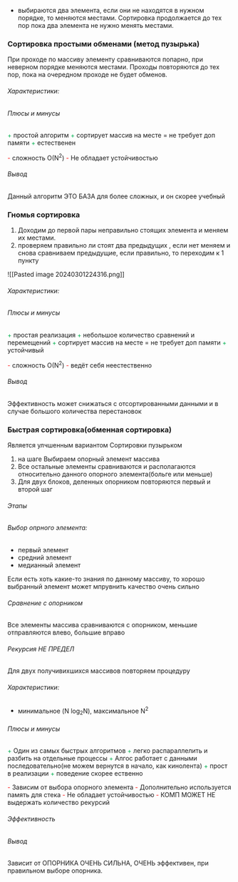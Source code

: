 - выбираются два элемента, если они не находятся в нужном порядке, то меняются местами. Сортировка продолжается до тех пор пока два элемента не нужно менять местами.

### Сортировка простыми обменами (метод пузырька)

При проходе по массиву элементу сравниваются попарно, при неверном порядке меняются местами. Проходы повторяются до тех пор, пока на очередном проходе не будет обменов.

###### Характеристики:

 
###### Плюсы и минусы

<font color="#00b050">+</font> простой алгоритм
<font color="#00b050">+ </font>сортирует массив на месте = не требует доп памяти
<font color="#00b050">+</font> естественен


<font color="#ff0000">-</font> сложность O(N<sup>2</sup>)
<font color="#ff0000">-</font> Не обладает устойчивостью

###### Вывод

Данный алгоритм ЭТО БАЗА для более сложных, и он скорее учебный


### Гномья сортировка

1. Доходим до первой пары неправильно стоящих элемента и меняем их местами.
2. проверяем правильно ли стоят два предыдущих , если нет меняем и снова сравниваем предыдущие, если правильно, то переходим к 1 пункту

![[Pasted image 20240301224316.png]]




###### Характеристики:

 
###### Плюсы и минусы

<font color="#00b050">+</font> простая реализация
<font color="#00b050">+</font> небольшое количество сравнений и перемещений
<font color="#00b050">+ </font>сортирует массив на месте = не требует доп памяти
<font color="#00b050">+</font> устойчивый 


<font color="#ff0000">-</font> сложность O(N<sup>2</sup>)
<font color="#ff0000">-</font> ведёт себя неестественно


###### Вывод

Эффективность может снижаться с отсортированными данными и в случае большого количества перестановок




### Быстрая сортировка(обменная сортировка)

Является улчшенным вариантом Сортировки пузырьком
1. на шаге Выбираем опорный элемент массива 
2. Все остальные элементы сравниваются и располагаются относительно данного опорного элемента(больге или меньше)
3. Для двух блоков, деленных опорником повторяются первый и второй шаг


###### Этапы
###### Выбор опрного элемента:
- первый элемент
- средний элемент
- медианный элемент

Если есть хоть какие-то знания по данному массиву, то хорошо выбранный элемент может мпрувнить качество очень сильно

###### Сравнение с опорником
Все элементы массива сравниваются с опорником, меньшие отправляются влево, большие вправо

###### Рекурсия НЕ ПРЕДЕЛ
Для двух получивихшихся массивов повторяем процедуру


###### Характеристики:

 - минимальное (N log<sub>2</sub>N), максимальное N<sup>2</sup> 
###### Плюсы и минусы

<font color="#00b050">+</font> Один из самых быстрых алгоритмов
<font color="#00b050">+ </font>легко распараллелить и разбить на отдельные процессы
<font color="#00b050">+ </font>Алгос работает с данными последовательно(не можем вернутся в начало, как кинолента)
<font color="#00b050">+</font> прост в реализации
<font color="#00b050">+</font> поведение скорее ественно 



<font color="#ff0000">-</font> Зависим от выбора опорного элемента 
<font color="#ff0000">-</font> Дополнительно используется память для стека
<font color="#ff0000">-</font> Не обладает устойчивостью
<font color="#ff0000">-</font> КОМП МОЖЕТ НЕ выдержать количество рекурсий

###### Эффективность

###### Вывод
Зависит от ОПОРНИКА ОЧЕНЬ СИЛЬНА, ОЧЕНЬ эффективен, при правильном выборе опорника.
